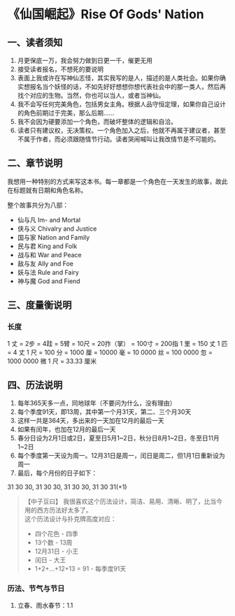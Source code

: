 # 《仙国崛起》Rise Of Gods' Nation

## 一、读者须知

1. 月更保底一万，我会努力做到日更一千，催更无用
2. 接受读者报名，不想死的要说明
3. 表面上我或许在写神仙志怪，其实我写的是人，描述的是人类社会。如果你确实想报名当个妖怪的话，不如先好好想想你想代表社会中的那一类人，然后再找个对应的生物。当然，你也可以当人，或者当神仙。
4. 我不会写任何完美角色，包括男女主角。根据人品守恒定理，如果你自己设计的角色前期过于完美，那么后期……
5. 我不会因为硬要添加一个角色，而破坏整体的逻辑和自洽。
6. 读者只有建议权，无决策权。一个角色加入之后，他就不再属于建议者，甚至不属于作者，而必须跟随情节行动。读者哭闹喊叫让我改情节是不可能的。

## 二、章节说明

我想用一种特别的方式来写这本书。每一章都是一个角色在一天发生的故事，故此在标题就有日期和角色名称。

整个故事共分为八部：

* 仙与凡 Im- and Mortal
* 侠与义 Chivalry and Justice
* 国与家 Nation and Family
* 民与君 King and Folk
* 战与和 War and Peace
* 敌与友 Ally and Foe
* 妖与法 Rule and Fairy
* 神与魔 God and Fiend

## 三、度量衡说明

### 长度

1 丈 = 2步 = 4跬 = 5臂 = 10尺 = 20拃（掌） = 100寸 = 200指
1 里 = 150 丈 
1 匹 = 4 丈
1 尺 = 100 分 = 1000 厘 = 10000 毫 = 10 0000 丝 = 100 0000 忽 = 1000 0000 微
1 尺 = 33.33 厘米  

## 四、历法说明

1. 每年365天多一点，同地球年（不要问为什么，没有理由）
2. 每个季度91天，即13周，其中第一个月31天，第二、三个月30天
3. 这样一共是364天，多出来的一天加在12月的最后一天
3. 如果有闰年，也加在12月的最后一天
4. 春分日设为2月1日或2日，夏至日5月1~2日，秋分日8月1~2日，冬至日11月1~2日
5. 每个季度第一天设为周一。12月31日是周一，闰日是周二，但1月1日重新设为周一
6. 最后，每个月份的日子如下：  

31 30 30, 31 30 30, 31 30 30, 31 30 31(+1)

> 【中子豆曰】
> 我很喜欢这个历法设计，简洁、易用、清晰、明了，比当今用的西方历法好太多了。  
> 这个历法设计与扑克牌高度对应：  
> + 四个花色 - 四季  
> + 13个数 - 13周  
> + 12月31日 - 小王  
> + 闰日 - 大王  
> + 1+2+...+12+13 = 91 - 每季度91天  

### 历法、节气与节日

1. 立春、雨水春节：1.1
